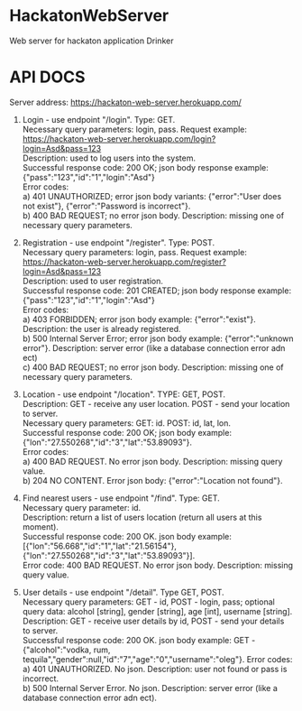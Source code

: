 # HackatonWebServer
Web server for hackaton application Drinker

# API DOCS

Server address: https://hackaton-web-server.herokuapp.com/

1. Login - use endpoint "/login". Type: GET.  
Necessary query parameters: login, pass. Request example: https://hackaton-web-server.herokuapp.com/login?login=Asd&pass=123  
Description: used to log users into the system.  
Successful response code: 200 OK; json body response example: {"pass":"123","id":"1","login":"Asd"}  
Error codes:  
a) 401 UNAUTHORIZED; error json body variants: {"error":"User does not exist"}, {"error":"Password is incorrect"}.  
b) 400 BAD REQUEST; no error json body. Description: missing one of necessary query parameters.  
  
2. Registration - use endpoint "/register". Type: POST.  
Necessary query parameters: login, pass. Request example: https://hackaton-web-server.herokuapp.com/register?login=Asd&pass=123  
Description: used to user registration.  
Successful response code: 201 CREATED; json body response example: {"pass":"123","id":"1","login":"Asd"}  
Error codes:  
a) 403 FORBIDDEN; error json body example: {"error":"exist"}. Description: the user is already registered.  
b) 500 Internal Server Error; error json body example: {"error":"unknown error"}. Description: server error (like a database connection error adn ect)  
c) 400 BAD REQUEST; no error json body. Description: missing one of necessary query parameters.  

3. Location - use endpoint "/location". TYPE: GET, POST.  
Description: GET - receive any user location. POST - send your location to server.  
Necessary query parameters: GET: id. POST: id, lat, lon.  
Successful response code: 200 OK; json body example: {"lon":"27.550268","id":"3","lat":"53.89093"}.  
Error codes:  
a) 400 BAD REQUEST. No error json body. Description: missing query value.  
b) 204 NO CONTENT. Error json body: {"error":"Location not found"}.  
  
4. Find nearest users - use endpoint "/find". Type: GET.  
Necessary query parameter: id.  
Description: return a list of users location (return all users at this moment).  
Successful response code: 200 OK. json body example: [{"lon":"56.668","id":"1","lat":"21.56154"},{"lon":"27.550268","id":"3","lat":"53.89093"}].  
Error code: 400 BAD REQUEST. No error json body. Description: missing query value.  
  
5. User details - use endpoint "/detail". Type GET, POST.  
Necessary query parameters: GET - id, POST - login, pass; optional query data: alcohol [string], gender [string], age [int], username [string].  
Description: GET - receive user details by id, POST - send your details to server.  
Successful response code: 200 OK. json body example: GET - {"alcohol":"vodka, rum, tequila","gender":null,"id":"7","age":"0","username":"oleg"}.
Error codes:  
a) 401 UNAUTHORIZED. No json. Description: user not found or pass is incorrect.  
b) 500 Internal Server Error. No json. Description: server error (like a database connection error adn ect).
